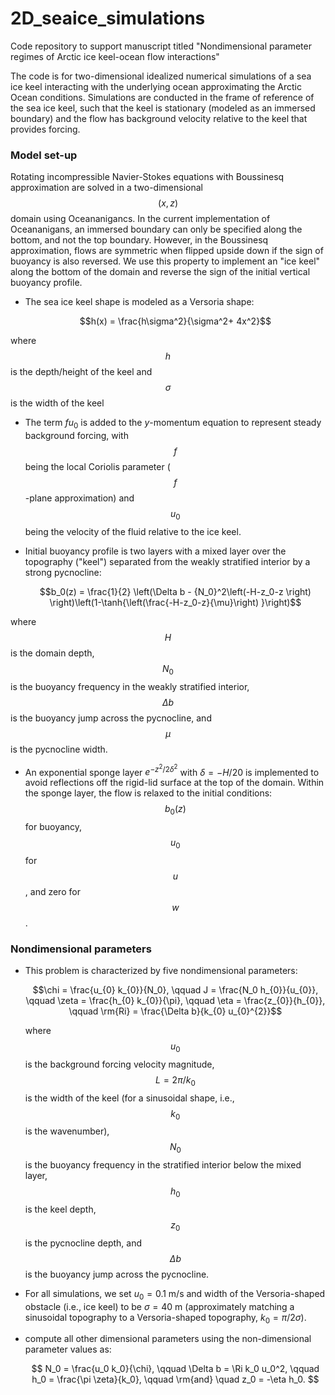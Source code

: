 # 2D_seaice_simulations
Code repository to support manuscript titled "Nondimensional parameter regimes of Arctic ice keel-ocean flow interactions"

The code is for two-dimensional idealized numerical simulations of a sea ice keel interacting with the underlying ocean approximating the Arctic Ocean conditions. Simulations are conducted in the frame of reference of the sea ice keel, such that the keel is stationary (modeled as an immersed boundary) and the flow has background velocity relative to the keel that provides forcing. 

### Model set-up

Rotating incompressible Navier-Stokes equations with Boussinesq approximation are solved in a two-dimensional $$(x,z)$$ domain using Oceananigancs. In the current implementation of Oceananigans, an immersed boundary can only be specified along the bottom, and not the top boundary. However, in the Boussinesq approximation, flows are symmetric when flipped upside down if the sign of buoyancy is also reversed. We use this property to implement an "ice keel" along the bottom of the domain and reverse the sign of the initial vertical buoyancy profile.

- The sea ice keel shape is modeled as a Versoria shape:

  $$h(x) = \frac{h\sigma^2}{\sigma^2+ 4x^2}$$

where $$h$$ is the depth/height of the keel and $$\sigma$$ is the width of the keel

- The term $fu_0$ is added to the $y$-momentum equation to represent steady background forcing, with $$f$$ being the local Coriolis parameter ($$f$$-plane approximation) and $$u_0$$ being the velocity of the fluid relative to the ice keel.

- Initial buoyancy profile is two layers with a mixed layer over the topography ("keel") separated from the weakly stratified interior by a strong pycnocline:

  $$b_0(z) = \frac{1}{2} \left(\Delta b - {N_0}^2\left(-H-z_0-z \right) \right)\left(1-\tanh{\left(\frac{-H-z_0-z}{\mu}\right) }\right)$$

where $$H$$ is the domain depth, $$N_0$$ is the buoyancy frequency in the weakly stratified interior, $$\Delta b$$ is the buoyancy jump across the pycnocline, and $$\mu$$ is the pycnocline width.

- An exponential sponge layer $e^{-z^2/2\delta^2}$ with $\delta=-H/20$ is implemented to avoid reflections off the rigid-lid surface at the top of the domain. Within the sponge layer, the flow is relaxed to the initial conditions: $$b_0(z)$$ for buoyancy, $$u_0$$ for $$u$$, and zero for $$w$$.

### Nondimensional parameters

- This problem is characterized by five nondimensional parameters:

  $$\chi = \frac{u_{0} k_{0}}{N_0}, \qquad J = \frac{N_0 h_{0}}{u_{0}}, \qquad \zeta = \frac{h_{0} k_{0}}{\pi}, \qquad \eta = \frac{z_{0}}{h_{0}}, \qquad \rm{Ri} = \frac{\Delta b}{k_{0} u_{0}^{2}}$$

  where $$u_0$$ is the background forcing velocity magnitude, $$L = 2\pi/k_0$$ is the width of the keel (for a sinusoidal shape, i.e., $$k_0$$ is the wavenumber), $$N_0$$ is the buoyancy frequency in the stratified interior below the mixed layer, $$h_0$$ is the keel depth, $$z_0$$ is the pycnocline depth, and $$\Delta b$$ is the buoyancy jump across the pycnocline.

- For all simulations, we set $u_0=0.1$ m/s and width of the Versoria-shaped obstacle (i.e., ice keel) to be $\sigma=40$ m (approximately matching a sinusoidal topography to a Versoria-shaped topography, $k_0 = \pi/2\sigma$).

- compute all other dimensional parameters using the non-dimensional parameter values as:

  $$ N_0 = \frac{u_0 k_0}{\chi}, \qquad \Delta b = \Ri k_0 u_0^2, \qquad h_0 = \frac{\pi \zeta}{k_0}, \qquad \rm{and} \quad z_0 = -\eta h_0. $$
